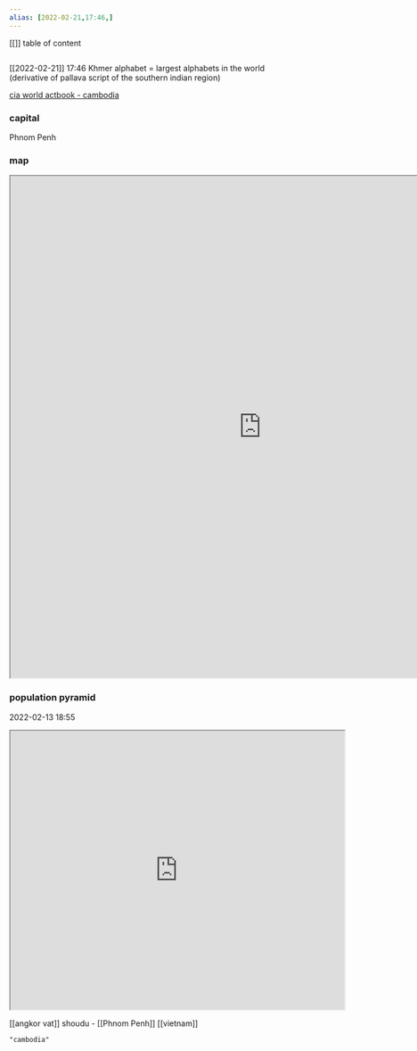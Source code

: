 ```yaml
---
alias: [2022-02-21,17:46,]
---
```

[[]]
table of content
```toc
```
[[2022-02-21]] 17:46
Khmer alphabet = largest alphabets in the world (derivative of pallava script of the southern indian region)

[cia world actbook - cambodia](https://www.cia.gov/the-world-factbook/countries/cambodia)
### capital
Phnom Penh
### map
<iframe src="https://duckduckgo.com/?t=ffab&q=cambodia&ia=web&iaxm=about" width="900" height="900" ></iframe>

### population pyramid

2022-02-13 18:55

<iframe src="https://www.populationpyramid.net/cambodia/2019/" width="600" height="500" ></iframe>

[[angkor vat]]
shoudu - [[Phnom Penh]]
[[vietnam]]
```query
"cambodia"
```